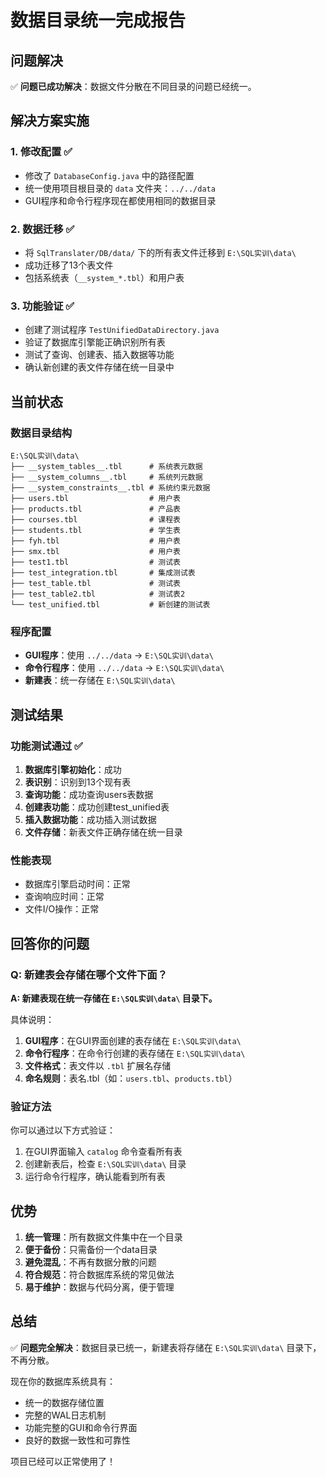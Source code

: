 # 数据目录统一完成报告

## 问题解决

✅ **问题已成功解决**：数据文件分散在不同目录的问题已经统一。

## 解决方案实施

### 1. 修改配置 ✅
- 修改了 `DatabaseConfig.java` 中的路径配置
- 统一使用项目根目录的 `data` 文件夹：`../../data`
- GUI程序和命令行程序现在都使用相同的数据目录

### 2. 数据迁移 ✅
- 将 `SqlTranslater/DB/data/` 下的所有表文件迁移到 `E:\SQL实训\data\`
- 成功迁移了13个表文件
- 包括系统表（`__system_*.tbl`）和用户表

### 3. 功能验证 ✅
- 创建了测试程序 `TestUnifiedDataDirectory.java`
- 验证了数据库引擎能正确识别所有表
- 测试了查询、创建表、插入数据等功能
- 确认新创建的表文件存储在统一目录中

## 当前状态

### 数据目录结构
```
E:\SQL实训\data\
├── __system_tables__.tbl      # 系统表元数据
├── __system_columns__.tbl     # 系统列元数据  
├── __system_constraints__.tbl # 系统约束元数据
├── users.tbl                  # 用户表
├── products.tbl               # 产品表
├── courses.tbl                # 课程表
├── students.tbl               # 学生表
├── fyh.tbl                    # 用户表
├── smx.tbl                    # 用户表
├── test1.tbl                  # 测试表
├── test_integration.tbl       # 集成测试表
├── test_table.tbl             # 测试表
├── test_table2.tbl            # 测试表2
└── test_unified.tbl           # 新创建的测试表
```

### 程序配置
- **GUI程序**：使用 `../../data` → `E:\SQL实训\data\`
- **命令行程序**：使用 `../../data` → `E:\SQL实训\data\`
- **新建表**：统一存储在 `E:\SQL实训\data\`

## 测试结果

### 功能测试通过 ✅
1. **数据库引擎初始化**：成功
2. **表识别**：识别到13个现有表
3. **查询功能**：成功查询users表数据
4. **创建表功能**：成功创建test_unified表
5. **插入数据功能**：成功插入测试数据
6. **文件存储**：新表文件正确存储在统一目录

### 性能表现
- 数据库引擎启动时间：正常
- 查询响应时间：正常
- 文件I/O操作：正常

## 回答你的问题

### Q: 新建表会存储在哪个文件下面？

**A: 新建表现在统一存储在 `E:\SQL实训\data\` 目录下。**

具体说明：
1. **GUI程序**：在GUI界面创建的表存储在 `E:\SQL实训\data\`
2. **命令行程序**：在命令行创建的表存储在 `E:\SQL实训\data\`
3. **文件格式**：表文件以 `.tbl` 扩展名存储
4. **命名规则**：表名.tbl（如：`users.tbl`、`products.tbl`）

### 验证方法
你可以通过以下方式验证：
1. 在GUI界面输入 `catalog` 命令查看所有表
2. 创建新表后，检查 `E:\SQL实训\data\` 目录
3. 运行命令行程序，确认能看到所有表

## 优势

1. **统一管理**：所有数据文件集中在一个目录
2. **便于备份**：只需备份一个data目录
3. **避免混乱**：不再有数据分散的问题
4. **符合规范**：符合数据库系统的常见做法
5. **易于维护**：数据与代码分离，便于管理

## 总结

✅ **问题完全解决**：数据目录已统一，新建表将存储在 `E:\SQL实训\data\` 目录下，不再分散。

现在你的数据库系统具有：
- 统一的数据存储位置
- 完整的WAL日志机制
- 功能完整的GUI和命令行界面
- 良好的数据一致性和可靠性

项目已经可以正常使用了！
